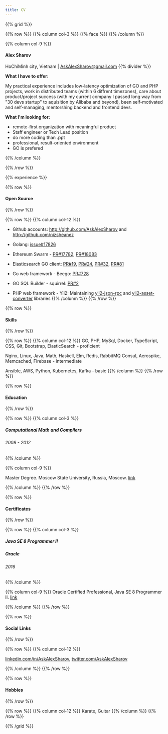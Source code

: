 ```yaml
---
title: CV
---
```


{{% grid %}}

{{% row %}}
{{% column col-3 %}}
{{%  face %}}
{{% /column %}}

{{% column col-9 %}}
#### Alex Sharov
HoChiMinh city, Vietnam  |  AskAlexSharov@gmail.com
{{%  divider %}}

**What I have to offer:**

My practical experience includes low-latency optimization of GO and PHP projects, work in distributed teams (within 6 diffrent timezones), care about product/project success (with my current company I passed long way from "30 devs startup" to aquisition by Alibaba and beyond), been self-motivated and self-managing, mentorshing backend and frontend devs.

**What I'm looking for:**

* remote-first organization with meaningful product
* Staff engineer or Tech Lead position
* do more coding than .ppt
* professional, result-oriented environment
* GO is prefered

{{% /column %}}

{{% /row %}}

{{% experience %}}

{{% row %}}
#### Open Source
{{% /row %}}

{{% row %}}
{{% column col-12 %}}
* Github accounts: http://github.com/AskAlexSharov and http://github.com/nizsheanez

* Golang: 
[issue#17826](https://github.com/golang/go/issues/17826)

* Ethereum Swarm - 
[PR#17782](https://github.com/ethereum/go-ethereum/pull/17782), 
[PR#18083](https://github.com/ethereum/go-ethereum/pull/18083)

* Elasticsearch GO client: 
[PR#19](https://github.com/olivere/elastic/pull/19), 
[PR#24](https://github.com/olivere/elastic/pull/24),
[PR#32](https://github.com/olivere/elastic/pull/32),
[PR#81](https://github.com/olivere/elastic/pull/81)

* Go web framework - Beego: 
[PR#728](https://github.com/astaxie/beego/pull/728)

* GO SQL Builder - squirrel: 
[PR#2](https://github.com/yvasiyarov/squirrel/pull/2)

* PHP web framework - Yii2: Maintaining 
[yii2-json-rpc](https://github.com/nizsheanez/yii2-json-rpc) and 
[yii2-asset-converter](https://github.com/nizsheanez/yii2-asset-converter) libraries 
{{% /column %}}
{{% /row %}}


{{% row %}}
#### Skills
{{% /row %}}

{{% row %}}
{{% column col-12 %}}
GO, PHP, MySql, Docker, TypeScript, CSS, Git, Bootstrap, ElasticSearch - proficient

Nginx, Linux, Java, Math, Haskell, Elm, Redis, RabbitMQ Consul, Aerospike, Memcached, Firebase - intermediate

Ansible, AWS, Python, Kubernetes, Kafka - basic
{{% /column %}}
{{% /row %}}


{{% row %}}
#### Education 
{{% /row %}}

{{% row %}}
{{% column col-3 %}}
##### Computational Math and Compilers
###### 2008 - 2012
{{% /column %}}

{{% column col-9 %}}

Master Degree. Moscow State University, Russia, Moscow. 
[link](https://www.msu.ru/en/admissions/general-programs/faculty-of-computational-mathematics-and-cybernetics.php)

{{% /column %}}
{{% /row %}}


{{% row %}}
#### Certificates
{{% /row %}}

{{% row %}}
{{% column col-3 %}}

##### Java SE 8 Programmer II
##### Oracle
###### 2016

{{% /column %}}

{{% column col-9 %}}
Oracle Certified Professional, Java SE 8 Programmer II. 
[link](https://www.youracclaim.com/badges/e729c951-ad94-469b-9d53-6df58d6a8f32/public_url)

{{% /column %}}
{{% /row %}}


{{% row %}}
#### Social Links
{{% /row %}}

{{% row %}}
{{% column col-12 %}}

[linkedin.com/in/AskAlexSharov](https://www.linkedin.com/in/AskAlexSharov),
[twitter.com/AskAlexSharov](https://twitter.com/AskAlexSharov)

{{% /column %}}
{{% /row %}}

{{% row %}}
#### Hobbies
{{% /row %}}

{{% row %}}
{{% column col-12 %}}
Karate, Guitar
{{% /column %}}
{{% /row %}}

{{% /grid %}}
